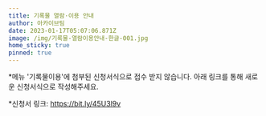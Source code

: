 ```yaml
---
title: 기록물 열람·이용 안내
author: 아카이브팀
date: 2023-01-17T05:07:06.871Z
image: /img/기록물-열람이용안내-한글-001.jpg
home_sticky: true
pinned: true
---
```

\*메뉴 '기록물이용'에 첨부된 신청서식으로 접수 받지 않습니다. 아래 링크를 통해 새로운 신청서식으로 작성해주세요.

\*신청서 링크: https://bit.ly/45U3l9v